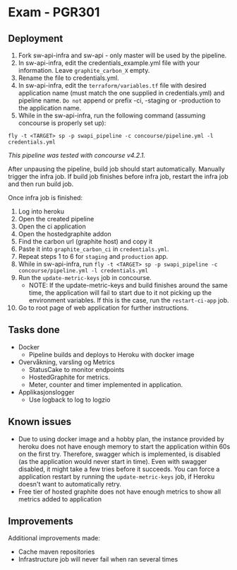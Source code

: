 # Exam - PGR301
## Deployment
1. Fork sw-api-infra and sw-api - only master will be used by the pipeline.
2. In sw-api-infra, edit the credentials_example.yml file with your information. Leave `graphite_carbon_X` empty.
3. Rename the file to credentials.yml.
4. In sw-api-infra, edit the `terraform/variables.tf` file with desired application name (must match the one supplied in credentials.yml) and pipeline name. `Do not` append or prefix -ci, -staging or -production to the application name.
5. While in the sw-api-infra, run the following command (assuming concourse is properly set up):

`fly -t <TARGET> sp -p swapi_pipeline -c concourse/pipeline.yml -l credentials.yml`

_This pipeline was tested with concourse v4.2.1._

After unpausing the pipeline, build job should start automatically. Manually trigger the infra job. If build job finishes before infra job, restart the infra job and then run build job.

Once infra job is finished:
1. Log into heroku
2. Open the created pipeline
3. Open the ci application
4. Open the hostedgraphite addon
5. Find the carbon url (graphite host) and copy it
6. Paste it into `graphite_carbon_ci` in `credentials.yml`.
7. Repeat steps 1 to 6 for `staging` and `production` app.
8. While in sw-api-infra, run `fly -t <TARGET> sp -p swapi_pipeline -c concourse/pipeline.yml -l credentials.yml`
9. Run the `update-metric-keys` job in concourse.
    - NOTE: If the update-metric-keys and build finishes around the same time, the application will fail to start due to it not picking up the environment variables. If this is the case, run the `restart-ci-app` job.
10. Go to root page of web application for further instructions.

## Tasks done
- Docker
    - Pipeline builds and deploys to Heroku with docker image
- Overvåkning, varsling og Metrics
    - StatusCake to monitor endpoints
    - HostedGraphite for metrics. 
    - Meter, counter and timer implemented in application.
- Applikasjonslogger
    - Use logback to log to logzio
## Known issues
- Due to using docker image and a hobby plan, the instance provided by heroku does not have enough memory to start the application within 60s on the first try. Therefore, swagger which is implemented, is disabled (as the application would never start in time). Even with swagger disabled, it might take a few tries before it succeeds. You can force a application restart by running the `update-metric-keys` job, if Heroku doesn't want to automatically retry.
- Free tier of hosted graphite does not have enough metrics to show all metrics added to application

## Improvements
Additional improvements made:
- Cache maven repositories
- Infrastructure job will never fail when ran several times
